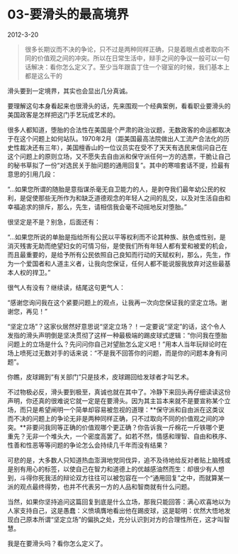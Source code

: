 # 03-要滑头的最高境界

2012-3-20

> 很多长期议而不决的争论，只不过是两种同样正确，只是着眼点或者取向不同的价值观之间的冲突。所以在日常生活中，辩手之间的争议一般可以一句话解决：看你怎么定义了。至少当年跟袁丁住一个寝室的时候，我们基本上都是这么干的

滑头要到一定境界，其实也会显出几分真诚。

要理解这句本身看起来也很滑头的话，先来围观一个经典案例，看看职业要滑头的美国政客是怎样把这门手艺玩成艺术的。

很多人都知道，堕胎的合法性在美国是个严肃的政治议题，无数政客的命运都取决于在这个问题上如何站队。1970年2月（距美国最高法院做出人工流产合法化的历史性裁决还有三年），美国檀香山的一位议员实在受不了天天有选民来信问自己在这个问题上的原则立场，又不愿失去自由派和保守派任何一方的选票，干脆让自己的秘书草拟了一份“对选民关于胎问题的通用回复”。其中的寒喧套话不提，捡最有意思的引用几段：

“...如果您所谓的随胎是意指谋杀毫无自卫能力的人，是剥夺我们最年幼公民的权利，是促使那些无所作为和缺乏道德观念的年轻人之间的乱交，以及对生活自由和幸福追求的排斥，那么，先生，请相信我会毫不动摇地反对堕胎。”

很坚定是不是？别急，后面还有：

“...如果您所说的单胎是指给所有公民以平等权利而不论其种族、肤色或性别，是消灭残害无助而绝望妇女的可情习俗，是使我们所有年轻人都有爱和被爱的机会，而且最重要的，是给予所有公民依照自己良知而行动的天赋权利，那么，先生，作为一个爱国者和人道主义者，让我向您保证，任何人都不能说服我放弃对这些最基本人权的捍卫。”

很气人有没有？继续读，结尾这句更气人：

“感谢您询问我在这个紧要问题上的观点，让我再一次向您保证我的坚定立场。谢谢您，再见！”

“坚定立场”？这家伙居然好意思说“坚定立场？！一定要说“坚定”的话，这个令人发指的滑头声明倒是坚决贯彻了这样一种最极端的踢皮球式逻辑：“你问我在堕胎问题上的立场是什么？先问问你自己对望胎怎么定义吧！”用本人当年玩辩论时在场上喷死过无数对手的话来说：“不是我不回答你的问题，而是你的问题本身有问题”。

你瞧，皮球踢到“有关部门”只是技术，皮球踢回给发球者才叫艺术。

不过物极必反，滑头要到极至，真诚也就在其中了。冷静下来回头再仔细读读这份声明，你还真的很难说它就一定是在要滑头。因为其主旨本来就不是要宣称某个立场，而只是希望闸明一个简单却容易被忽视的道理：**保守派和自由派在这类议而不决的问题上的争论无非是两种同样正确，只不过取向不同的价值观之间的冲突。**非要问我同等正确的价值观哪个更正确？你告诉我一斤棉花一斤铁哪个更重先？无非一个堆头大，一个密度高罢了。如若不然，情感和理智、自由和秩序、性善和性恶等等问题的争论怎么会持续几千年而没有结果？

可悲的是，大多数人只知道热血澎湃地党同伐异，追不及待地给反对者贴上脑残或是别有用心的标签，以使自己在智力和道德上的优越感油然而生：却很少有人想到，斗得你死我活的辩论双方往往可以被包容在一个“通用回复”之中，而就算某一派的观点最终得势，也并不代表另一方的人品和智商就有什么问题。

当然，如果你坚持追问这篇回复到底是什么立场，那我只能回答：满心欢喜地以为人家支持自己，这是愚蠢：义愤填膺地看出他在踢皮球，这是聪明：优然大悟地发现白己原本所谓“坚定立场”的偏执之处，充分认识到对方的合理性所在，这才叫智慧。

我是在要滑头吗？看你怎么定义了。